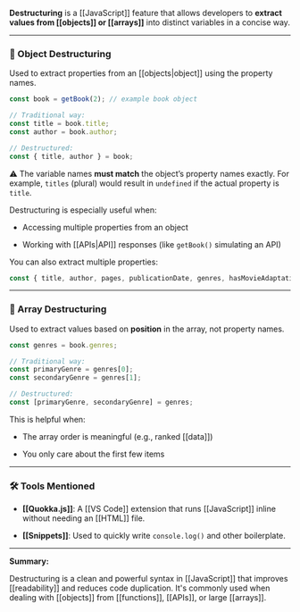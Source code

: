 
**Destructuring** is a [[JavaScript]] feature that allows developers to **extract values from [[objects]] or [[arrays]]** into distinct variables in a concise way.

---

### 🔧 Object Destructuring

Used to extract properties from an [[objects|object]] using the property names.

```js
const book = getBook(2); // example book object

// Traditional way:
const title = book.title;
const author = book.author;

// Destructured:
const { title, author } = book;
```

⚠️ The variable names **must match** the object’s property names exactly. For example, `titles` (plural) would result in `undefined` if the actual property is `title`.

Destructuring is especially useful when:

- Accessing multiple properties from an object
    
- Working with [[APIs|API]] responses (like `getBook()` simulating an API)
    

You can also extract multiple properties:

```js
const { title, author, pages, publicationDate, genres, hasMovieAdaptation } = book;
```

---

### 🔧 Array Destructuring

Used to extract values based on **position** in the array, not property names.

```js
const genres = book.genres;

// Traditional way:
const primaryGenre = genres[0];
const secondaryGenre = genres[1];

// Destructured:
const [primaryGenre, secondaryGenre] = genres;
```

This is helpful when:

- The array order is meaningful (e.g., ranked [[data]])
    
- You only care about the first few items
    

---

### 🛠 Tools Mentioned

- **[[Quokka.js]]**: A [[VS Code]] extension that runs [[JavaScript]] inline without needing an [[HTML]] file.
    
- **[[Snippets]]**: Used to quickly write `console.log()` and other boilerplate.
    

---

**Summary:**

Destructuring is a clean and powerful syntax in [[JavaScript]] that improves [[readability]] and reduces code duplication. It's commonly used when dealing with [[objects]] from [[functions]], [[APIs]], or large [[arrays]].
